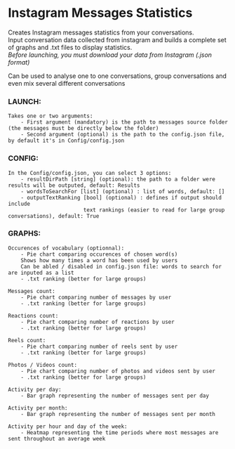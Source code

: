 # Instagram Messages Statistics
Creates Instagram messages statistics from your conversations.<br/>
Input conversation data collected from instagram and builds a complete set of graphs and .txt files to display statistics.<br/>
*Before launching, you must download your data from Instagram (.json format)*

Can be used to analyse one to one conversations, group conversations and even mix several different conversations

### LAUNCH:
    Takes one or two arguments:
        - First argument (mandatory) is the path to messages source folder (the messages must be directly below the folder)
        - Second argument (optional) is the path to the config.json file, by default it's in Config/config.json


### CONFIG:
    In the Config/config.json, you can select 3 options:
        - resultDirPath [string] (optional): the path to a folder were results will be outputed, default: Results
        - wordsToSearchFor [list] (optional) : list of words, default: []
        - outputTextRanking [bool] (optional) : defines if output should include
                            text rankings (easier to read for large group conversations), default: True

### GRAPHS:

    Occurences of vocabulary (optionnal):
        - Pie chart comparing occurences of chosen word(s)
        Shows how many times a word has been used by users
        Can be abled / disabled in config.json file: words to search for are inputed as a list
        - .txt ranking (better for large groups)
    
    Messages count:
        - Pie chart comparing number of messages by user
        - .txt ranking (better for large groups)
    
    Reactions count:
        - Pie chart comparing number of reactions by user
        - .txt ranking (better for large groups)

    Reels count:
        - Pie chart comparing number of reels sent by user
        - .txt ranking (better for large groups)

    Photos / Videos count:
        - Pie chart comparing number of photos and videos sent by user
        - .txt ranking (better for large groups)

    Activity per day:
        - Bar graph representing the number of messages sent per day

    Activity per month:
        - Bar graph representing the number of messages sent per month

    Activity per hour and day of the week:
        - Heatmap representing the time periods where most messages are sent throughout an average week

